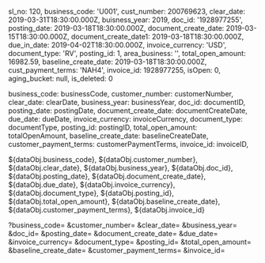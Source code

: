 sl_no: 120,
business_code: 'U001',
cust_number: 200769623,
clear_date: 2019-03-31T18:30:00.000Z,
buisness_year: 2019,
doc_id: '1928977255',
posting_date: 2019-03-18T18:30:00.000Z,
document_create_date: 2019-03-15T18:30:00.000Z,
document_create_date1: 2019-03-18T18:30:00.000Z,
due_in_date: 2019-04-02T18:30:00.000Z,
invoice_currency: 'USD',
document_type: 'RV',
posting_id: 1,
area_business: '',
total_open_amount: 16982.59,
baseline_create_date: 2019-03-18T18:30:00.000Z,
cust_payment_terms: 'NAH4',
invoice_id: 1928977255,
isOpen: 0,
aging_bucket: null,
is_deleted: 0

business_code: businessCode,
customer_number: customerNumber,
clear_date: clearDate,
business_year: businessYear,
doc_id: documentID,
posting_date: postingDate,
document_create_date: documentCreateDate,
due_date: dueDate,
invoice_currency: invoiceCurrency,
document_type: documentType,
posting_id: postingID,
total_open_amount: totalOpenAmount,
baseline_create_date: baselineCreateDate,
customer_payment_terms: customerPaymentTerms,
invoice_id: invoiceID,

${dataObj.business_code},
${dataObj.customer_number},
${dataObj.clear_date},
${dataObj.business_year},
${dataObj.doc_id},
${dataObj.posting_date},
${dataObj.document_create_date},
${dataObj.due_date},
${dataObj.invoice_currency},
${dataObj.document_type},
${dataObj.posting_id},
${dataObj.total_open_amount},
${dataObj.baseline_create_date},
${dataObj.customer_payment_terms},
${dataObj.invoice_id}

?business_code=
&customer_number=
&clear_date=
&business_year=
&doc_id=
&posting_date=
&document_create_date=
&due_date=
&invoice_currency=
&document_type=
&posting_id=
&total_open_amount=
&baseline_create_date=
&customer_payment_terms=
&invoice_id=
